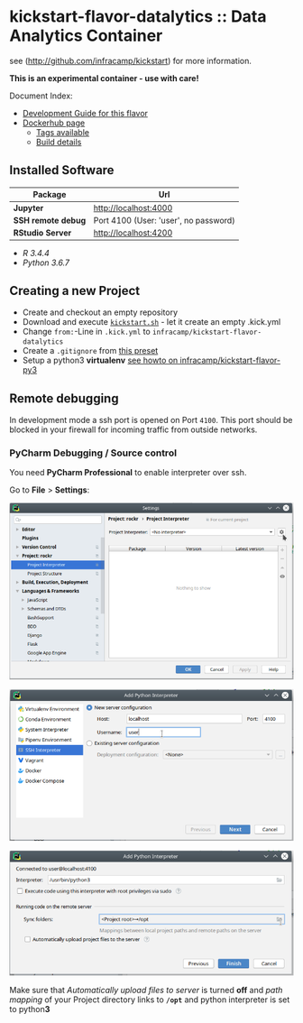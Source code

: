 
# kickstart-flavor-datalytics :: Data Analytics Container

see (http://github.com/infracamp/kickstart) for more information.


**This is an experimental container - use with care!**

Document Index:

- [Development Guide for this flavor](DEVELOPMENT.md)
- [Dockerhub page](https://hub.docker.com/r/infracamp/kickstart-flavor-datalytics/)
    - [Tags available](https://hub.docker.com/r/infracamp/kickstart-flavor-datalytics/tags/)
    - [Build details](https://hub.docker.com/r/infracamp/kickstart-flavor-datalytics/builds/)


## Installed Software

| Package               | Url                                              |
|-----------------------|--------------------------------------------------|
| **Jupyter**           | [http://localhost:4000](http://localhost:4000)   |
| **SSH remote debug**  | Port 4100 (User: 'user', no password)            |
| **RStudio Server**    | [http://localhost:4200](http://localhost:4200)   |

- *R 3.4.4*
- *Python 3.6.7*


## Creating a new Project

- Create and checkout an empty repository
- Download and execute [`kickstart.sh`](https://infracamp.org/getting-started/) - let it create an empty .kick.yml
- Change `from:`-Line in `.kick.yml` to `infracamp/kickstart-flavor-datalytics`
- Create a `.gitignore` from [this preset](doc/.gitignore)
- Setup a python3 **virtualenv** [see howto on infracamp/kickstart-flavor-py3](https://github.com/infracamp/kickstart-flavor-py3)


## Remote debugging

In development mode a ssh port is opened on Port `4100`. This port should be blocked in your firewall for
incoming traffic from outside networks.

### PyCharm Debugging / Source control

You need **PyCharm Professional** to enable interpreter over ssh.

Go to **File** > **Settings**:

![Settings1](doc/intellij-debug-settings1.png)

![Settings2](doc/intellij-debug-settings2.png)

![Settings3](doc/intellij-debug-settings3.png)

Make sure that *Automatically upload files to server* is turned **off** and *path mapping* of your Project directory
links to **`/opt`** and python interpreter is set to python**3**


